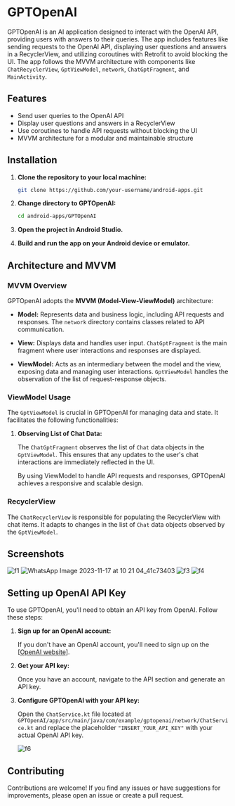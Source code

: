 # GPTOpenAI

GPTOpenAI is an AI application designed to interact with the OpenAI API, providing users with answers to their queries. The app includes features like sending requests to the OpenAI API, displaying user questions and answers in a RecyclerView, and utilizing coroutines with Retrofit to avoid blocking the UI. The app follows the MVVM architecture with components like `ChatRecyclerView`, `GptViewModel`, `network`, `ChatGptFragment`, and `MainActivity`.

## Features

- Send user queries to the OpenAI API
- Display user questions and answers in a RecyclerView
- Use coroutines to handle API requests without blocking the UI
- MVVM architecture for a modular and maintainable structure

## Installation

1. **Clone the repository to your local machine:**

    ```bash
    git clone https://github.com/your-username/android-apps.git
    ```

2. **Change directory to GPTOpenAI:**

    ```bash
    cd android-apps/GPTOpenAI
    ```

3. **Open the project in Android Studio.**

4. **Build and run the app on your Android device or emulator.**

## Architecture and MVVM

### MVVM Overview

GPTOpenAI adopts the **MVVM (Model-View-ViewModel)** architecture:

- **Model:** Represents data and business logic, including API requests and responses. The `network` directory contains classes related to API communication.

- **View:** Displays data and handles user input. `ChatGptFragment` is the main fragment where user interactions and responses are displayed.

- **ViewModel:** Acts as an intermediary between the model and the view, exposing data and managing user interactions. `GptViewModel` handles the observation of the list of request-response objects.

### ViewModel Usage

The `GptViewModel` is crucial in GPTOpenAI for managing data and state. It facilitates the following functionalities:

1. **Observing List of Chat Data:**

   The `ChatGptFragment` observes the list of `Chat` data objects in the `GptViewModel`. This ensures that any updates to the user's chat interactions are immediately reflected in the UI.

   By using ViewModel to handle API requests and responses, GPTOpenAI achieves a responsive and scalable design.

### RecyclerView

The `ChatRecyclerView` is responsible for populating the RecyclerView with chat items. It adapts to changes in the list of `Chat` data objects observed by the `GptViewModel`.

## Screenshots
![f1](https://github.com/Bhavye2003Developer/android-apps/assets/110657263/ece862b9-411a-4a99-90e8-98cf1713deed)
![WhatsApp Image 2023-11-17 at 10 21 04_41c73403](https://github.com/Bhavye2003Developer/android-apps/assets/110657263/339265f5-fa02-4ab1-a693-b66cc637bbaf)
![f3](https://github.com/Bhavye2003Developer/android-apps/assets/110657263/7b97b406-f105-4059-9824-037d01e642c4)
![f4](https://github.com/Bhavye2003Developer/android-apps/assets/110657263/4ab3911a-30e3-4bee-baff-c3838ed9b8f3)


## Setting up OpenAI API Key

To use GPTOpenAI, you'll need to obtain an API key from OpenAI. Follow these steps:

1. **Sign up for an OpenAI account:**

   If you don't have an OpenAI account, you'll need to sign up on the [[OpenAI website](https://platform.openai.com/)].

2. **Get your API key:**

   Once you have an account, navigate to the API section and generate an API key.

3. **Configure GPTOpenAI with your API key:**

   Open the `ChatService.kt` file located at `GPTOpenAI/app/src/main/java/com/example/gptopenai/network/ChatService.kt` and replace the placeholder `"INSERT_YOUR_API_KEY"` with your actual OpenAI API key.

   ![f6](https://github.com/Bhavye2003Developer/android-apps/assets/110657263/88fd4725-f60c-47a0-a762-df3c99f41ba4)



## Contributing

Contributions are welcome! If you find any issues or have suggestions for improvements, please open an issue or create a pull request.

